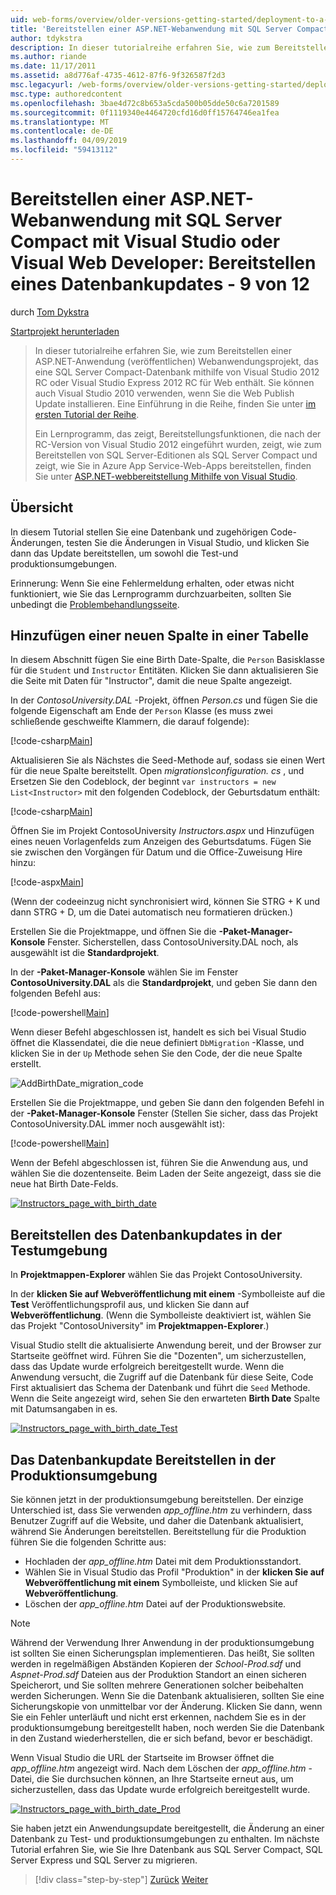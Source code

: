 ```yaml
---
uid: web-forms/overview/older-versions-getting-started/deployment-to-a-hosting-provider/deployment-to-a-hosting-provider-deploying-a-database-update-9-of-12
title: 'Bereitstellen einer ASP.NET-Webanwendung mit SQL Server Compact mit Visual Studio oder Visual Web Developer: Bereitstellen eines Datenbankupdates - 9 von 12 | Microsoft-Dokumentation'
author: tdykstra
description: In dieser tutorialreihe erfahren Sie, wie zum Bereitstellen einer ASP.NET-Anwendung (veröffentlichen) Webanwendungsprojekt, die eine SQL Server Compact-Datenbank enthält, mithilfe von Visual Stu...
ms.author: riande
ms.date: 11/17/2011
ms.assetid: a8d776af-4735-4612-87f6-9f326587f2d3
msc.legacyurl: /web-forms/overview/older-versions-getting-started/deployment-to-a-hosting-provider/deployment-to-a-hosting-provider-deploying-a-database-update-9-of-12
msc.type: authoredcontent
ms.openlocfilehash: 3bae4d72c8b653a5cda500b05dde50c6a7201589
ms.sourcegitcommit: 0f1119340e4464720cfd16d0ff15764746ea1fea
ms.translationtype: MT
ms.contentlocale: de-DE
ms.lasthandoff: 04/09/2019
ms.locfileid: "59413112"
---
```

# <a name="deploying-an-aspnet-web-application-with-sql-server-compact-using-visual-studio-or-visual-web-developer-deploying-a-database-update---9-of-12"></a>Bereitstellen einer ASP.NET-Webanwendung mit SQL Server Compact mit Visual Studio oder Visual Web Developer: Bereitstellen eines Datenbankupdates - 9 von 12

durch [Tom Dykstra](https://github.com/tdykstra)

[Startprojekt herunterladen](http://code.msdn.microsoft.com/Deploying-an-ASPNET-Web-4e31366b)

> In dieser tutorialreihe erfahren Sie, wie zum Bereitstellen einer ASP.NET-Anwendung (veröffentlichen) Webanwendungsprojekt, das eine SQL Server Compact-Datenbank mithilfe von Visual Studio 2012 RC oder Visual Studio Express 2012 RC für Web enthält. Sie können auch Visual Studio 2010 verwenden, wenn Sie die Web Publish Update installieren. Eine Einführung in die Reihe, finden Sie unter [im ersten Tutorial der Reihe](deployment-to-a-hosting-provider-introduction-1-of-12.md).
> 
> Ein Lernprogramm, das zeigt, Bereitstellungsfunktionen, die nach der RC-Version von Visual Studio 2012 eingeführt wurden, zeigt, wie zum Bereitstellen von SQL Server-Editionen als SQL Server Compact und zeigt, wie Sie in Azure App Service-Web-Apps bereitstellen, finden Sie unter [ASP.NET-webbereitstellung Mithilfe von Visual Studio](../../deployment/visual-studio-web-deployment/introduction.md).


## <a name="overview"></a>Übersicht

In diesem Tutorial stellen Sie eine Datenbank und zugehörigen Code-Änderungen, testen Sie die Änderungen in Visual Studio, und klicken Sie dann das Update bereitstellen, um sowohl die Test-und produktionsumgebungen.

Erinnerung: Wenn Sie eine Fehlermeldung erhalten, oder etwas nicht funktioniert, wie Sie das Lernprogramm durchzuarbeiten, sollten Sie unbedingt die [Problembehandlungsseite](deployment-to-a-hosting-provider-creating-and-installing-deployment-packages-12-of-12.md).

## <a name="adding-a-new-column-to-a-table"></a>Hinzufügen einer neuen Spalte in einer Tabelle

In diesem Abschnitt fügen Sie eine Birth Date-Spalte, die `Person` Basisklasse für die `Student` und `Instructor` Entitäten. Klicken Sie dann aktualisieren Sie die Seite mit Daten für "Instructor", damit die neue Spalte angezeigt.

In der *ContosoUniversity.DAL* -Projekt, öffnen *Person.cs* und fügen Sie die folgende Eigenschaft am Ende der `Person` Klasse (es muss zwei schließende geschweifte Klammern, die darauf folgende):

[!code-csharp[Main](deployment-to-a-hosting-provider-deploying-a-database-update-9-of-12/samples/sample1.cs)]

Aktualisieren Sie als Nächstes die Seed-Methode auf, sodass sie einen Wert für die neue Spalte bereitstellt. Open *migrations\configuration. cs* , und Ersetzen Sie den Codeblock, der beginnt `var instructors = new List<Instructor>` mit den folgenden Codeblock, der Geburtsdatum enthält:

[!code-csharp[Main](deployment-to-a-hosting-provider-deploying-a-database-update-9-of-12/samples/sample2.cs)]

Öffnen Sie im Projekt ContosoUniversity *Instructors.aspx* und Hinzufügen eines neuen Vorlagenfelds zum Anzeigen des Geburtsdatums. Fügen Sie sie zwischen den Vorgängen für Datum und die Office-Zuweisung Hire hinzu:

[!code-aspx[Main](deployment-to-a-hosting-provider-deploying-a-database-update-9-of-12/samples/sample3.aspx)]

(Wenn der codeeinzug nicht synchronisiert wird, können Sie STRG + K und dann STRG + D, um die Datei automatisch neu formatieren drücken.)

Erstellen Sie die Projektmappe, und öffnen Sie die **-Paket-Manager-Konsole** Fenster. Sicherstellen, dass ContosoUniversity.DAL noch, als ausgewählt ist die **Standardprojekt**.

In der **-Paket-Manager-Konsole** wählen Sie im Fenster **ContosoUniversity.DAL** als die **Standardprojekt**, und geben Sie dann den folgenden Befehl aus:

[!code-powershell[Main](deployment-to-a-hosting-provider-deploying-a-database-update-9-of-12/samples/sample4.ps1)]

Wenn dieser Befehl abgeschlossen ist, handelt es sich bei Visual Studio öffnet die Klassendatei, die die neue definiert `DbMigration` -Klasse, und klicken Sie in der `Up` Methode sehen Sie den Code, der die neue Spalte erstellt.

![AddBirthDate_migration_code](deployment-to-a-hosting-provider-deploying-a-database-update-9-of-12/_static/image1.png)

Erstellen Sie die Projektmappe, und geben Sie dann den folgenden Befehl in der **-Paket-Manager-Konsole** Fenster (Stellen Sie sicher, dass das Projekt ContosoUniversity.DAL immer noch ausgewählt ist):

[!code-powershell[Main](deployment-to-a-hosting-provider-deploying-a-database-update-9-of-12/samples/sample5.ps1)]

Wenn der Befehl abgeschlossen ist, führen Sie die Anwendung aus, und wählen Sie die dozentenseite. Beim Laden der Seite angezeigt, dass sie die neue hat Birth Date-Felds.

[![Instructors_page_with_birth_date](deployment-to-a-hosting-provider-deploying-a-database-update-9-of-12/_static/image3.png)](deployment-to-a-hosting-provider-deploying-a-database-update-9-of-12/_static/image2.png)

## <a name="deploying-the-database-update-to-the-test-environment"></a>Bereitstellen des Datenbankupdates in der Testumgebung

In **Projektmappen-Explorer** wählen Sie das Projekt ContosoUniversity.

In der **klicken Sie auf Webveröffentlichung mit einem** -Symbolleiste auf die **Test** Veröffentlichungsprofil aus, und klicken Sie dann auf **Webveröffentlichung**. (Wenn die Symbolleiste deaktiviert ist, wählen Sie das Projekt "ContosoUniversity" im **Projektmappen-Explorer**.)

Visual Studio stellt die aktualisierte Anwendung bereit, und der Browser zur Startseite geöffnet wird. Führen Sie die "Dozenten", um sicherzustellen, dass das Update wurde erfolgreich bereitgestellt wurde. Wenn die Anwendung versucht, die Zugriff auf die Datenbank für diese Seite, Code First aktualisiert das Schema der Datenbank und führt die `Seed` Methode. Wenn die Seite angezeigt wird, sehen Sie den erwarteten **Birth Date** Spalte mit Datumsangaben in es.

[![Instructors_page_with_birth_date_Test](deployment-to-a-hosting-provider-deploying-a-database-update-9-of-12/_static/image5.png)](deployment-to-a-hosting-provider-deploying-a-database-update-9-of-12/_static/image4.png)

## <a name="deploying-the-database-update-to-the-production-environment"></a>Das Datenbankupdate Bereitstellen in der Produktionsumgebung

Sie können jetzt in der produktionsumgebung bereitstellen. Der einzige Unterschied ist, dass Sie verwenden *app\_offline.htm* zu verhindern, dass Benutzer Zugriff auf die Website, und daher die Datenbank aktualisiert, während Sie Änderungen bereitstellen. Bereitstellung für die Produktion führen Sie die folgenden Schritte aus:

- Hochladen der *app\_offline.htm* Datei mit dem Produktionsstandort.
- Wählen Sie in Visual Studio das Profil "Produktion" in der **klicken Sie auf Webveröffentlichung mit einem** Symbolleiste, und klicken Sie auf **Webveröffentlichung**.
- Löschen der *app\_offline.htm* Datei auf der Produktionswebsite.

> [!NOTE]
> Während der Verwendung Ihrer Anwendung in der produktionsumgebung ist sollten Sie einen Sicherungsplan implementieren. Das heißt, Sie sollten werden in regelmäßigen Abständen Kopieren der *School-Prod.sdf* und *Aspnet-Prod.sdf* Dateien aus der Produktion Standort an einen sicheren Speicherort, und Sie sollten mehrere Generationen solcher beibehalten werden Sicherungen. Wenn Sie die Datenbank aktualisieren, sollten Sie eine Sicherungskopie von unmittelbar vor der Änderung. Klicken Sie dann, wenn Sie ein Fehler unterläuft und nicht erst erkennen, nachdem Sie es in der produktionsumgebung bereitgestellt haben, noch werden Sie die Datenbank in den Zustand wiederherstellen, die er sich befand, bevor er beschädigt.


Wenn Visual Studio die URL der Startseite im Browser öffnet die *app\_offline.htm* angezeigt wird. Nach dem Löschen der *app\_offline.htm* -Datei, die Sie durchsuchen können, an Ihre Startseite erneut aus, um sicherzustellen, dass das Update wurde erfolgreich bereitgestellt wurde.

[![Instructors_page_with_birth_date_Prod](deployment-to-a-hosting-provider-deploying-a-database-update-9-of-12/_static/image7.png)](deployment-to-a-hosting-provider-deploying-a-database-update-9-of-12/_static/image6.png)

Sie haben jetzt ein Anwendungsupdate bereitgestellt, die Änderung an einer Datenbank zu Test- und produktionsumgebungen zu enthalten. Im nächste Tutorial erfahren Sie, wie Sie Ihre Datenbank aus SQL Server Compact, SQL Server Express und SQL Server zu migrieren.

> [!div class="step-by-step"]
> [Zurück](deployment-to-a-hosting-provider-deploying-a-code-only-update-8-of-12.md)
> [Weiter](deployment-to-a-hosting-provider-migrating-to-sql-server-10-of-12.md)
